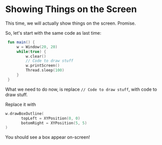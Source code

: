 # Showing Things on the Screen

This time, we will actually show things on the screen. Promise.

So, let's start with the same code as last time:

```kotlin
 fun main() {
     w = Window(20, 20)
     while(true) {
         w.clear()
         // Code to draw stuff
         w.printScreen()
         Thread.sleep(100)
     }
 }
 ```

 What we need to do now, is replace `// Code to draw stuff`, with code to draw stuff.

 Replace it with

 ```kotlin
 w.drawBoxOutline(
        topLeft = XYPosition(0, 0)
        botomRight = XYPosition(5, 5)
 )
 ```

 You should see a box appear on-screen!